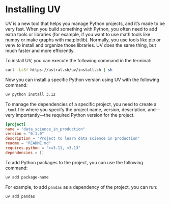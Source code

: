 # Installing UV

UV is a new tool that helps you manage Python projects, and it’s made to be very fast. When you build something with Python, you often need to add extra tools or libraries (for example, if you want to use math tools like numpy or make graphs with matplotlib). Normally, you use tools like pip or venv to install and organize those libraries. UV does the same thing, but much faster and more efficiently.

To install UV, you can execute the following command in the terminal:

```bash
curl -LsSf https://astral.sh/uv/install.sh | sh
```

Now you can install a specific Python version using UV with the following command:

```bash
uv python install 3.12
```

To manage the dependencies of a specific project, you need to create a `.toml` file where you specify the project name, version, description, and—very importantly—the required Python version for the project.

```toml
[project]
name = "data_science_in_production"
version = "0.1.0"
description = "Project to learn data science in production"
readme = "README.md"
requires-python = ">=3.11, <3.13"
dependencies = []
```

To add Python packages to the project, you can use the following command:

```bash
uv add package-name
```

For example, to add `pandas` as a dependency of the project, you can run:

```bash
uv add pandas
```